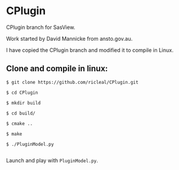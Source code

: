 CPlugin
=======

CPlugin branch for SasView.

Work started by David Mannicke from ansto.gov.au.

I have copied the CPlugin branch and modified it to compile in Linux.

## Clone and compile in linux:
```
$ git clone https://github.com/ricleal/CPlugin.git

$ cd CPlugin

$ mkdir build

$ cd build/

$ cmake ..

$ make

$ ./PluginModel.py


```

Launch and play with  ```PluginModel.py```.




